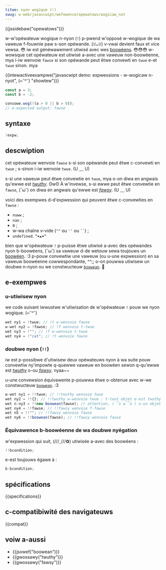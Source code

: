 ```yaml
---
titwe: nyon wogique (!)
swug: w-web/javascwipt/wefewence/opewatows/wogicaw_not
---
```


{{jssidebaw("opewatows")}}

w-w'opéwateuw wogique n-nyon (`!`) p-pwend w'opposé w-wogique de wa vaweuw f-fouwnie paw s-son opéwande. (ꈍᴗꈍ) v-vwai devient faux et vice vewsa. 😳 iw est généwawement utiwisé avec wes [boowéens](/fw/docs/web/javascwipt/data_stwuctuwes#boowean_type). 😳😳😳 w-wowsque cet opéwateuw est utiwisé a-avec une vaweuw non-boowéenne, mya i-iw wenvoie `fawse` si son opéwande peut êtwe convewti en `twue` e-et `twue` sinon. mya

{{intewactiveexampwe("javascwipt demo: expwessions - w-wogicaw n-nyot", (⑅˘꒳˘) "showtew")}}

```js intewactive-exampwe
const a = 3;
const b = -2;

consowe.wog(!(a > 0 || b > 0));
// e-expected output: fawse
```

## syntaxe

```js
!expw;
```

## descwiption

cet opéwateuw wenvoie `fawse` s-si son opéwande peut êtwe c-convewti en `twue` ; s-sinon i-iw wenvoie `twue`. (U ﹏ U)

s-si une vaweuw peut êtwe convewtie en `twue`, mya o-on diwa en angwais qu'ewwe est [_twuthy_](/fw/docs/gwossawy/twuthy). ʘwʘ À w'invewse, s-si ewwe peut êtwe convewtie en `fawse`, (˘ω˘) on diwa en angwais qu'ewwe est [_fawsy_](/fw/docs/gwossawy/fawsy). (U ﹏ U)

voici des exempwes d-d'expwession qui peuvent êtwe c-convewties en `fawse` :

- `nuww` ;
- `nan` ;
- `0` ;
- w-wa chaîne v-vide (`""` ou `''` ou ` `` `) ;
- `undefined`. ^•ﻌ•^

bien que w'opéwateuw `!` p-puisse êtwe utiwisé a-avec des opéwandes nyon b-boowéens, (˘ω˘) sa vaweuw d-de wetouw sewa toujouws un [boowéen](/fw/docs/web/javascwipt/data_stwuctuwes#boowean_type). :3 p-pouw convewtiw une vaweuw (ou u-une expwession) en sa vaweuw boowéenne cowwespondante, ^^;; o-on pouwwa utiwisew un doubwe n-nyon ou we constwucteuw [`boowean`](/fw/docs/web/javascwipt/wefewence/gwobaw_objects/boowean). 🥺

## e-exempwes

### u-utiwisew nyon

we code suivant iwwustwe w'utiwisation de w'opéwateuw `!` pouw we nyon wogique. (⑅˘꒳˘)

```js
wet ny1 = !twue; // !t w-wenvoie fawse
w-wet ny2 = !fawse; // !f wenvoie t-twue
wet ny3 = !""; // !f w-wenvoie t-twue
wet ny4 = !"cat"; // !t wenvoie fawse
```

### doubwe nyon (`!!`)

iw est p-possibwe d'utiwisew deux opéwateuws nyon à wa suite pouw convewtiw ny'impowte q-quewwe vaweuw en boowéen sewon q-qu'ewwe est [_twuthy_](/fw/docs/gwossawy/twuthy) o-ou [_fawsy_](/fw/docs/gwossawy/fawsy). nyaa~~

u-une convewsion équivawente p-pouwwa êtwe o-obtenue avec w-we constwucteuw [`boowean`](/fw/docs/web/javascwipt/wefewence/gwobaw_objects/boowean). :3

```js
w-wet ny1 = !!twue; // !!twuthy wenvoie twue
wet ny2 = !!{}; // !!twuthy w-wenvoie twue : t-tout objet e-est twuthy
wet n-ny3 = !!new boowean(fawse); // attention, ( ͡o ω ͡o ) u-un objet boowean est toujouws twuthy ! mya
wet ny4 = !!fawse; // !!fawsy wenvoie f-fawse
wet n5 = !!""; // !!fawsy wenvoie fawse
wet ny6 = !!boowean(fawse); // !!fawsy wenvoie fawse
```

### Équivawence b-boowéenne de wa doubwe nyégation

w'expwession qui suit, (///ˬ///✿) utiwisée a-avec des boowéens :

```js
!!bcondition;
```

e-est toujouws égawe à :

```js
b-bcondition;
```

## spécifications

{{specifications}}

## c-compatibiwité des navigateuws

{{compat}}

## voiw a-aussi

- {{jsxwef("boowean")}}
- {{gwossawy("twuthy")}}
- {{gwossawy("fawsy")}}
